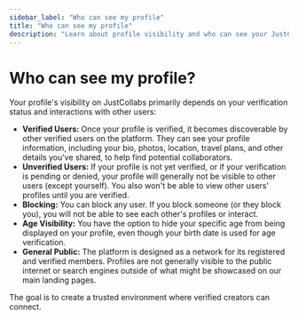 ```yaml
---
sidebar_label: "Who can see my profile"
title: "Who can see my profile"
description: "Learn about profile visibility and who can see your JustCollabs profile."
---
```


# Who can see my profile?

Your profile's visibility on JustCollabs primarily depends on your verification status and interactions with other users:

- **Verified Users:** Once your profile is verified, it becomes discoverable by other verified users on the platform. They can see your profile information, including your bio, photos, location, travel plans, and other details you've shared, to help find potential collaborators.
- **Unverified Users:** If your profile is not yet verified, or if your verification is pending or denied, your profile will generally not be visible to other users (except yourself). You also won't be able to view other users' profiles until you are verified.
- **Blocking:** You can block any user. If you block someone (or they block you), you will not be able to see each other's profiles or interact.
- **Age Visibility:** You have the option to hide your specific age from being displayed on your profile, even though your birth date is used for age verification.
- **General Public:** The platform is designed as a network for its registered and verified members. Profiles are not generally visible to the public internet or search engines outside of what might be showcased on our main landing pages.

The goal is to create a trusted environment where verified creators can connect. 